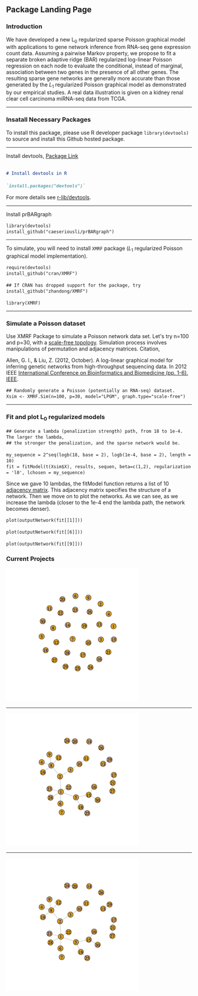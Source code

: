 ## Package Landing Page

### Introduction

We have developed a new L<sub>0</sub> regularized sparse Poisson graphical model with applications to gene network inference from RNA-seq gene expression count data. Assuming a pairwise Markov property, we propose to fit a separate broken adaptive ridge (BAR)  regularized log-linear Poisson regression on each node to evaluate the conditional, instead of marginal, association between two genes in the presence of all other genes. The resulting sparse gene networks are generally more accurate than those generated by the $L_1$ regularized Poisson graphical model as demonstrated by our empirical studies. A real data illustration is given on a kidney renal clear cell carcinoma miRNA-seq data from TCGA. 

---

### Insatall Necessary Packages

To install this package, please use R developer package `library(devtools)` to source and install this Github hosted package.

---

Install devtools, [Package Link](https://www.r-project.org/nosvn/pandoc/devtools.html) 

```markdown

# Install devtools in R

`install.packages("devtools")`

```

For more details see [r-lib/devtools](https://github.com/r-lib/devtools).

---

Install prBARgraph

```{r}
library(devtools)
install_github("caeseriousli/prBARgraph")
```

--- 

To simulate, you will need to install `XMRF` package ($L_1$ regularized Poisson graphical model implementation).


```{r}
require(devtools)
install_github("cran/XMRF")

## If CRAN has dropped support for the package, try 
install_github("zhandong/XMRF")

library(XMRF)
```

--- 

### Simulate a Poisson dataset

Use XMRF Package to simulate a Poisson network data set. Let's try n=100 and p=30, with a [scale-free topology](https://en.wikipedia.org/wiki/Scale-free_network). Simulation process involves manipulations of permutation and adjacency matrices. Citation,

Allen, G. I., & Liu, Z. (2012, October). A log-linear graphical model for inferring genetic networks from high-throughput sequencing data. In 2012 IEEE [International Conference on Bioinformatics and Biomedicine (pp. 1-6). IEEE](https://ieeexplore.ieee.org/abstract/document/6392619).


```{r}
## Randomly generate a Poisson (potentially an RNA-seq) dataset.
Xsim <- XMRF.Sim(n=100, p=30, model="LPGM", graph.type="scale-free")
```

---

### Fit and plot L<sub>0</sub> regularized models

```{r}
## Generate a lambda (penalization strength) path, from 18 to 1e-4. The larger the lambda, 
## the stronger the penalization, and the sparse network would be.

my_sequence = 2^seq(logb(18, base = 2), logb(1e-4, base = 2), length = 10)
fit = fitModel(t(Xsim$X), results, sequen, beta=c(1,2), regularization = 'l0', lchosen = my_sequence)
```

Since we gave 10 lambdas, the fitModel function returns a list of 10 [adjacency matrix](https://en.wikipedia.org/wiki/Adjacency_matrix). This adjacency matrix specifies the structure of a network. Then we move on to plot the networks. As we can see, as we increase the lambda (closer to the 1e-4 end the lambda path, the network becomes denser).

```{r}
plot(outputNetwork(fit[[1]]))

plot(outputNetwork(fit[[6]]))

plot(outputNetwork(fit[[9]]))

```

### Current Projects

<img src="inst/network1.png?raw=true"/>

---

<img src="inst/network4.png?raw=true"/>

---

<img src="inst/network9.png?raw=true"/>


